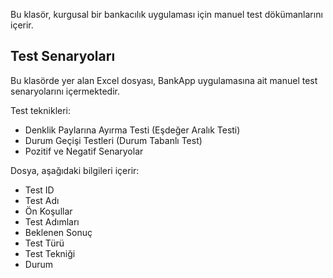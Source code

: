 Bu klasör, kurgusal bir bankacılık uygulaması için manuel test dökümanlarını içerir.

## Test Senaryoları

Bu klasörde yer alan Excel dosyası, BankApp uygulamasına ait manuel test senaryolarını içermektedir.

Test teknikleri:
- Denklik Paylarına Ayırma Testi (Eşdeğer Aralık Testi)
- Durum Geçişi Testleri (Durum Tabanlı Test)
- Pozitif ve Negatif Senaryolar

Dosya, aşağıdaki bilgileri içerir:
- Test ID
- Test Adı
- Ön Koşullar
- Test Adımları
- Beklenen Sonuç
- Test Türü
- Test Tekniği
- Durum

